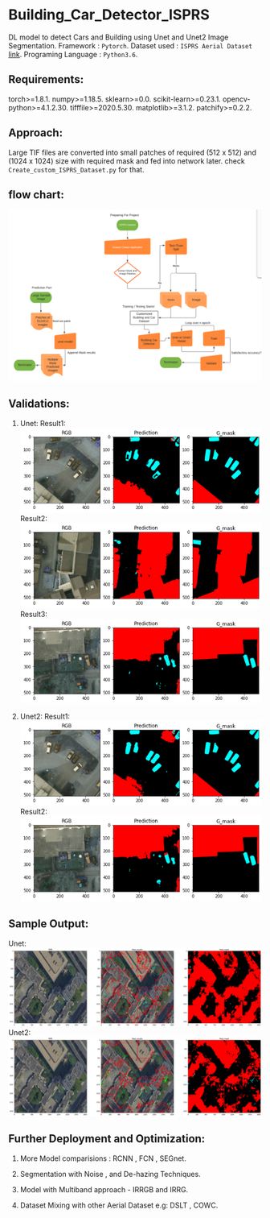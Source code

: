 # Building_Car_Detector_ISPRS

DL model to detect Cars and Building using Unet and Unet2 Image Segmentation.
Framework : `Pytorch`.
Dataset used : `ISPRS Aerial Dataset` [link](https://www2.isprs.org/commissions/comm2/wg4/benchmark/2d-sem-label-potsdam/).
Programing Language : `Python3.6`.

## Requirements:

torch>=1.8.1.
numpy>=1.18.5.
sklearn>=0.0.
scikit-learn>=0.23.1.
opencv-python>=4.1.2.30.
tifffile>=2020.5.30.
matplotlib>=3.1.2.
patchify>=0.2.2.

## Approach:

Large TIF files are converted into small patches of required (512 x 512) and (1024 x 1024) size with required mask and fed into network later.
check ```Create_custom_ISPRS_Dataset.py``` for that.

## flow chart:
![Approch](Results/Flowchart.png)

## Validations:
1. Unet:
Result1:![unet1.1](Results/unet-1.png)
Result2:![unet1.2](Results/unet-4.png)
Result3:![unet1.3](Results/unet-5.png)

2. Unet2:
Result1:![unet2.1](Results/unet2-3.png)
Result2:![unet2.2](Results/unet2-7.png)

## Sample Output:
Unet:![unet_routput.png](Results/unet-output.png)
Unet2:![unet2](Results/unet2-output.png)

## Further Deployment and Optimization:
1. More Model comparisions : RCNN , FCN , SEGnet.

2. Segmentation with Noise , and De-hazing Techniques.

3. Model with Multiband approach - IRRGB and IRRG.

3. Dataset Mixing with other Aerial Dataset e.g: DSLT , COWC.




